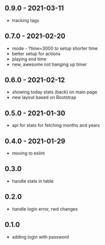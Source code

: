 ## 0.9.0 - 2021-03-11

- tracking tags

## 0.7.0 - 2021-02-20

- mode - ?time=3000 to setup shorter time
- better setup for actions
- playing end time
- new, awesome not hanging up timer

## 0.6.0 - 2021-02-12

- showing today stats (back) on main page
- new layout based on Bootstrap

## 0.5.0 - 2021-01-30

- api for stats for fetching months and years

## 0.4.0 - 2021-01-29

- moving to eslint

## 0.3.0

- handle stats in table

## 0.2.0

- handle login error, rwd changes

## 0.1.0

- adding login with password
